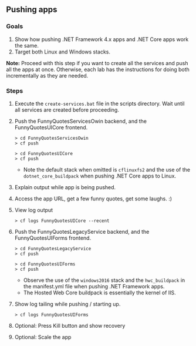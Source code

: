## Pushing apps
 
### Goals
1. Show how pushing .NET Framework 4.x apps and .NET Core apps work the same.
1. Target both Linux and Windows stacks.

**Note:** Proceed with this step if you want to create all the services and push all the apps at once. Otherwise, each lab has the instructions for doing both incrementally as they are needed.

### Steps
1. Execute the `create-services.bat` file in the scripts directory. Wait until all services are created before proceeding.
1. Push the FunnyQuotesServicesOwin backend, and the FunnyQuotesUICore frontend.

    ```
    > cd FunnyQuotesServicesOwin
    > cf push
    ```
    ```
    > cd FunnyQuotesUICore
    > cf push
    ```
    
    * Note the default stack when omitted is `cflinuxfs2` and the use of the `dotnet_core_buildpack` when pushing .NET Core apps to Linux.
        
1. Explain output while app is being pushed.
1. Access the app URL, get a few funny quotes, get some laughs. :)
1. View log output

    ```
    > cf logs FunnyQuotesUICore --recent
    ```

1. Push the FunnyQuotesLegacyService backend, and the FunnyQuotesUIForms frontend.

    ```
    > cd FunnyQuotesLegacyService
    > cf push
    ```
    ```
    > cd FunnyQuotesUIForms
    > cf push
    ```

    * Observe the use of the `windows2016` stack and the `hwc_buildpack` in the manifest.yml file when pushing .NET Framework apps.
    * The Hosted Web Core buildpack is essentially the kernel of IIS.

1. Show log tailing while pushing / starting up.

    ```
    > cf logs FunnyQuotesUIForms
    ```
  
1. Optional: Press Kill button and show recovery
1. Optional: Scale the app
